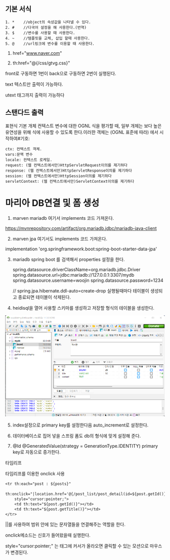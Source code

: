 <h2>기본 서식</h2>

    1. *    //object의 속성값을 나타낼 수 있다.
    2. #    //다국어 설정을 해 사용한다.(번역)
    3. $    //변수를 사용할 때 사용한다.
    4. ~    //템플릿을 교체, 삽입 할때 사용한다.
    5. @    //url링크에 변수를 이용할 때 사용한다.

1. href="www.naver.com"

2. th:href="@{/css/gtvg.css}"

front로 구동하면 1번이 back으로 구동하면 2번이 실행된다.

text 텍스트만 출력이 가능하다.

utext 태그까지 출력이 가능하다

<h2>스탠다드 출력</h2>

표현식 기본 개체 컨텍스트 변수에 대한 OGNL 식을 평가할 때, 일부 개체는 보다 높은 유연성을 위해 식에 사용할 수 있도록 한다.이러한 객체는 (OGNL 표준에 따라) 에서 시작하여#기호:

    ctx: 컨텍스트 객체.
    vars:문맥 변수
    locale: 컨텍스트 로케일.
    request: (웹 컨텍스트에서만)HttpServletRequest이의를 제기하다
    response: (웹 컨텍스트에서만)HttpServletResponse이의를 제기하다
    session: (웹 컨텍스트에서만)HttpSession이의를 제기하다
    servletContext: (웹 컨텍스트에서만)ServletContext이의를 제기하다

<h1>마리아 DB연결 및 폼 생성</h1>

1. marven mariadb 여기서 implements 코드 가져온다.

https://mvnrepository.com/artifact/org.mariadb.jdbc/mariadb-java-client

2. marven jpa 여기서도 implements 코드 가져온다.

implementation 'org.springframework.boot:spring-boot-starter-data-jpa'

3. mariadb spring boot 를 검색해서 properties 설정을 한다.

   spring.datasource.driverClassName=org.mariadb.jdbc.Driver spring.datasource.url=jdbc:mariadb://127.0.0.1:3307/mydb
   spring.datasource.username=woojin spring.datasource.password=1234

   // spring.jpa.hibernate.ddl-auto=create-drop 실행될때마다 테이블이 생성되고 종료되면 테이블이 삭제된다.


4. heidisql을 열어 사용할 스키마를 생성하고 저장할 형식의 테이블을 생성한다.

<img src="./src/main/resources/static/images/mariadb.png">

5. index설정으로 primary key를 설정한다음 auto_increment로 설정한다.

6. 데이터베이스로 집어 넣을 스프링 폼도 db의 형식에 맞게 설정해 준다.

7. @Id @GeneratedValue(strategy = GenerationType.IDENTITY) primary key로 자동으로 증가한다.

타임리프

타임리프를 이용한 onclick 사용

    <tr th:each="post : ${posts}"
        th:onclick="|location.href='@{/post_list/post_detail(id=${post.getId()})}'|"
        style="cursor:pointer;">
        <td th:text="${post.getId()}"></td>
        <td th:text="${post.getTitle()}"></td>
    </tr>

||를 사용하여 범위 안에 있는 문자열들을 연결해주는 역할을 한다.

onclick메소드는 신호가 들어왔을때 실행한다.

style="cursor:pointer;" 는 <th>태그에 커서가 올라오면 클릭할 수 있는 모션으로 마우스가 변경된다.


